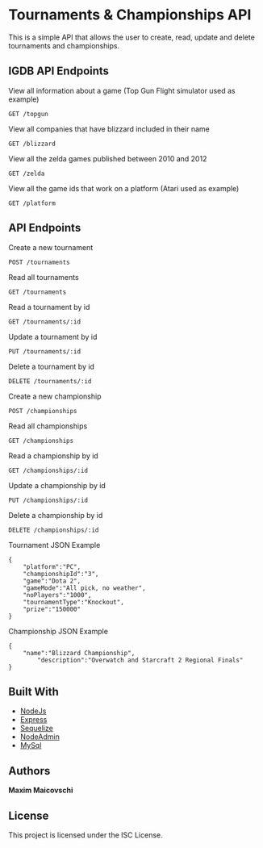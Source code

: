 # Tournaments & Championships API

This is a simple API that allows the user to create, read, update and delete tournaments and championships.

## IGDB API Endpoints
View all information about a game (Top Gun Flight simulator used as example)
```
GET /topgun
```
View all companies that have blizzard included in their name
```
GET /blizzard
```
View all the zelda games published between 2010 and 2012
```
GET /zelda
```
View all the game ids that work on a platform (Atari used as example)
```
GET /platform
```

## API Endpoints
Create a new tournament
```
POST /tournaments 
```
Read all tournaments
```
GET /tournaments
```
Read a tournament by id
```
GET /tournaments/:id 
```
Update a tournament by id
```
PUT /tournaments/:id 
```
Delete a tournament by id
```
DELETE /tournaments/:id 
```
Create a new championship
```
POST /championships
```
Read all championships
```
GET /championships
```
Read a championship by id
```
GET /championships/:id
```
Update a championship by id
```
PUT /championships/:id
```
Delete a championship by id
```
DELETE /championships/:id
```



Tournament JSON Example
```
{
	"platform":"PC",
	"championshipId":"3",
	"game":"Dota 2",
	"gameMode":"All pick, no weather",
	"noPlayers":"1000",
	"tournamentType":"Knockout",
	"prize":"150000"
}
```
Championship JSON Example
```
{
	"name":"Blizzard Championship",
    	"description":"Overwatch and Starcraft 2 Regional Finals"
}
```

## Built With

* [NodeJs](https://nodejs.org/en/docs/) 
* [Express](https://expressjs.com/)
* [Sequelize](http://docs.sequelizejs.com/) 
* [NodeAdmin](https://www.npmjs.com/package/nodeadmin)
* [MySql](https://www.npmjs.com/package/mysql)

## Authors

**Maxim Maicovschi** 

## License

This project is licensed under the ISC License.

